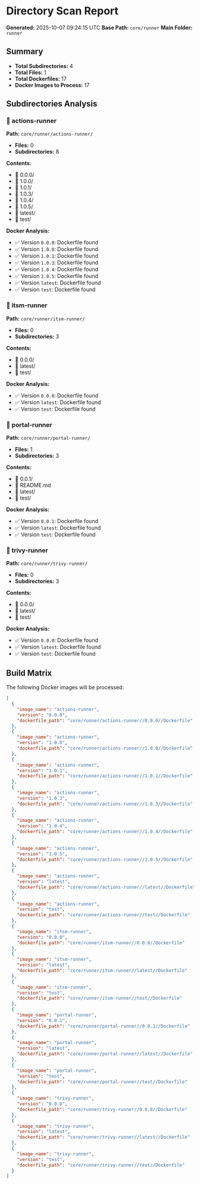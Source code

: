 # Directory Scan Report

**Generated:** 2025-10-07 09:24:15 UTC
**Base Path:** `core/runner`
**Main Folder:** `runner`

## Summary
- **Total Subdirectories:** 4
- **Total Files:** 1
- **Total Dockerfiles:** 17
- **Docker Images to Process:** 17

## Subdirectories Analysis

### 📂 actions-runner
**Path:** `core/runner/actions-runner/`

- **Files:** 0
- **Subdirectories:** 8

**Contents:**
- 📁 0.0.0/
- 📁 1.0.0/
- 📁 1.0.1/
- 📁 1.0.3/
- 📁 1.0.4/
- 📁 1.0.5/
- 📁 latest/
- 📁 test/

**Docker Analysis:**
- ✅ Version `0.0.0`: Dockerfile found
- ✅ Version `1.0.0`: Dockerfile found
- ✅ Version `1.0.1`: Dockerfile found
- ✅ Version `1.0.3`: Dockerfile found
- ✅ Version `1.0.4`: Dockerfile found
- ✅ Version `1.0.5`: Dockerfile found
- ✅ Version `latest`: Dockerfile found
- ✅ Version `test`: Dockerfile found

### 📂 itsm-runner
**Path:** `core/runner/itsm-runner/`

- **Files:** 0
- **Subdirectories:** 3

**Contents:**
- 📁 0.0.0/
- 📁 latest/
- 📁 test/

**Docker Analysis:**
- ✅ Version `0.0.0`: Dockerfile found
- ✅ Version `latest`: Dockerfile found
- ✅ Version `test`: Dockerfile found

### 📂 portal-runner
**Path:** `core/runner/portal-runner/`

- **Files:** 1
- **Subdirectories:** 3

**Contents:**
- 📁 0.0.1/
- 📄 README.md
- 📁 latest/
- 📁 test/

**Docker Analysis:**
- ✅ Version `0.0.1`: Dockerfile found
- ✅ Version `latest`: Dockerfile found
- ✅ Version `test`: Dockerfile found

### 📂 trivy-runner
**Path:** `core/runner/trivy-runner/`

- **Files:** 0
- **Subdirectories:** 3

**Contents:**
- 📁 0.0.0/
- 📁 latest/
- 📁 test/

**Docker Analysis:**
- ✅ Version `0.0.0`: Dockerfile found
- ✅ Version `latest`: Dockerfile found
- ✅ Version `test`: Dockerfile found

## Build Matrix

The following Docker images will be processed:

```json
[
  {
    "image_name": "actions-runner",
    "version": "0.0.0",
    "dockerfile_path": "core/runner/actions-runner//0.0.0//Dockerfile"
  },
  {
    "image_name": "actions-runner",
    "version": "1.0.0",
    "dockerfile_path": "core/runner/actions-runner//1.0.0//Dockerfile"
  },
  {
    "image_name": "actions-runner",
    "version": "1.0.1",
    "dockerfile_path": "core/runner/actions-runner//1.0.1//Dockerfile"
  },
  {
    "image_name": "actions-runner",
    "version": "1.0.3",
    "dockerfile_path": "core/runner/actions-runner//1.0.3//Dockerfile"
  },
  {
    "image_name": "actions-runner",
    "version": "1.0.4",
    "dockerfile_path": "core/runner/actions-runner//1.0.4//Dockerfile"
  },
  {
    "image_name": "actions-runner",
    "version": "1.0.5",
    "dockerfile_path": "core/runner/actions-runner//1.0.5//Dockerfile"
  },
  {
    "image_name": "actions-runner",
    "version": "latest",
    "dockerfile_path": "core/runner/actions-runner//latest//Dockerfile"
  },
  {
    "image_name": "actions-runner",
    "version": "test",
    "dockerfile_path": "core/runner/actions-runner//test//Dockerfile"
  },
  {
    "image_name": "itsm-runner",
    "version": "0.0.0",
    "dockerfile_path": "core/runner/itsm-runner//0.0.0//Dockerfile"
  },
  {
    "image_name": "itsm-runner",
    "version": "latest",
    "dockerfile_path": "core/runner/itsm-runner//latest//Dockerfile"
  },
  {
    "image_name": "itsm-runner",
    "version": "test",
    "dockerfile_path": "core/runner/itsm-runner//test//Dockerfile"
  },
  {
    "image_name": "portal-runner",
    "version": "0.0.1",
    "dockerfile_path": "core/runner/portal-runner//0.0.1//Dockerfile"
  },
  {
    "image_name": "portal-runner",
    "version": "latest",
    "dockerfile_path": "core/runner/portal-runner//latest//Dockerfile"
  },
  {
    "image_name": "portal-runner",
    "version": "test",
    "dockerfile_path": "core/runner/portal-runner//test//Dockerfile"
  },
  {
    "image_name": "trivy-runner",
    "version": "0.0.0",
    "dockerfile_path": "core/runner/trivy-runner//0.0.0//Dockerfile"
  },
  {
    "image_name": "trivy-runner",
    "version": "latest",
    "dockerfile_path": "core/runner/trivy-runner//latest//Dockerfile"
  },
  {
    "image_name": "trivy-runner",
    "version": "test",
    "dockerfile_path": "core/runner/trivy-runner//test//Dockerfile"
  }
]
```
